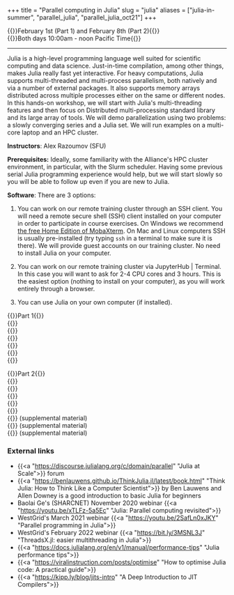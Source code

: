 +++
title = "Parallel computing in Julia"
slug = "julia"
aliases = ["julia-in-summer", "parallel_julia", "parallel_julia_oct21"]
+++

<!-- {{<cor>}}Wednesday, June 21st{{</cor>}}\ -->
<!-- {{<cgr>}}9:00am-noon and 2pm-5pm Pacific Time{{</cgr>}} -->

<!-- {{<cor>}}Friday, July 14th{{</cor>}}\ -->
<!-- {{<cgr>}}9:00am-noon Mountain Time{{</cgr>}} -->

{{<cor>}}February 1st (Part 1) and February 8th (Part 2){{</cor>}}\
{{<cgr>}}Both days 10:00am - noon Pacific Time{{</cgr>}}

<!-- Course materials will be added here shortly before the start of the course. -->

---

Julia is a high-level programming language well suited for scientific computing and data science. Just-in-time
compilation, among other things, makes Julia really fast yet interactive. For heavy computations, Julia
supports multi-threaded and multi-process parallelism, both natively and via a number of external packages. It
also supports memory arrays distributed across multiple processes either on the same or different nodes. In
this hands-on workshop, we will start with Julia's multi-threading features and then focus on Distributed
multi-processing standard library and its large array of tools. We will demo parallelization using two
problems: a slowly converging series and a Julia set. We will run examples on a multi-core laptop and an HPC
cluster.

**Instructors**: Alex Razoumov (SFU)

**Prerequisites:** Ideally, some familiarity with the Alliance's HPC cluster environment, in particular, with
the Slurm scheduler. Having some previous serial Julia programming experience would help, but we will start
slowly so you will be able to follow up even if you are new to Julia.

**Software**: There are 3 options:

1. You can work on our remote training cluster through an SSH client. You will need a remote secure shell
(SSH) client installed on your computer in order to participate in course exercises. On Windows we recommend
[the free Home Edition of MobaXterm](https://mobaxterm.mobatek.net/download.html). On Mac and Linux computers
SSH is usually pre-installed (try typing `ssh` in a terminal to make sure it is there). We will provide guest
accounts on our training cluster. No need to install Julia on your computer.

2. You can work on our remote training cluster via JupyterHub | Terminal. In this case you will want to ask
   for 2-4 CPU cores and 3 hours. This is the easiest option (nothing to install on your computer), as you
   will work entirely through a browser.

3. You can use Julia on your own computer (if installed).







<!-- {{<nolinktitle>}}Introduction to Julia language{{</nolinktitle>}} \ -->
<!-- {{<nolinktitle>}}Intro to parallelism{{</nolinktitle>}} \ -->
<!-- {{<nolinktitle>}}Multi-threading with Base.Threads (slow series){{</nolinktitle>}} \ -->
<!-- {{<nolinktitle>}}Multi-threading with ThreadsX (slow series){{</nolinktitle>}} \ -->
<!-- {{<nolinktitle>}}Parallelizing the Julia set with Base.Threads{{</nolinktitle>}} \ -->
<!-- {{<nolinktitle>}}Parallelizing the Julia set with ThreadsX{{</nolinktitle>}} \ -->
<!-- {{<nolinktitle>}}Distributed.jl: basics{{</nolinktitle>}} \ -->
<!-- {{<nolinktitle>}}Distributed.jl: three scalable versions of the slow series{{</nolinktitle>}} \ -->
<!-- {{<nolinktitle>}}DistributedArrays.jl{{</nolinktitle>}} \ -->
<!-- {{<nolinktitle>}}Parallelizing the Julia set with DistributedArrays{{</nolinktitle>}} \ -->
<!-- {{<nolinktitle>}}SharedArrays.jl{{</nolinktitle>}} \ -->
<!-- {{<nolinktitle>}}Parallelizing the N-body problem{{</nolinktitle>}} (supplemental material)\ -->
<!-- {{<nolinktitle>}}Parallelizing the additive Schwarz method{{</nolinktitle>}} (supplemental material)\ -->
<!-- {{<nolinktitle>}}Distributed linear algebra in Julia{{</nolinktitle>}} (supplemental material) -->


{{<cor>}}Part 1{{</cor>}} \
{{<linktitle url="../summer/julia-01-intro-language" text="Introduction to Julia language">}}\
{{<linktitle url="../summer/julia-02-intro-parallel" text="Intro to parallelism">}}\
{{<linktitle url="../summer/julia-03-threads-slow-series" text="Multi-threading with Base.Threads (slow series)">}} \
{{<linktitle url="../summer/julia-04-threadsx-slow-series" text="Multi-threading with ThreadsX (slow series)">}} \
{{<linktitle url="../summer/julia-05-threads-julia-set" text="Parallelizing the Julia set with Base.Threads">}} \
{{<linktitle url="../summer/julia-06-threadsx-julia-set" text="Parallelizing the Julia set with ThreadsX">}}

{{<cor>}}Part 2{{</cor>}} \
{{<linktitle url="../summer/julia-07-distributed1" text="Distributed.jl: basics">}} \
{{<linktitle url="../summer/julia-08-distributed2" text="Distributed.jl: three scalable versions of the slow series">}} \
{{<linktitle url="../summer/julia-09-distributed-arrays" text="DistributedArrays.jl">}} \
{{<linktitle url="../summer/julia-10-distributed-julia-set" text="Parallelizing the Julia set with DistributedArrays">}} \
{{<linktitle url="../summer/julia-11-shared-arrays" text="SharedArrays.jl">}} \
{{<linkoptional url="../summer/julia-12-nbody" text="Parallelizing the N-body problem">}} (supplemental material) \
{{<linkoptional url="../summer/julia-13-asm" text="Parallelizing the additive Schwarz method">}} (supplemental material)\
{{<linkoptional url="../summer/julia-14-linear-algebra" text="Distributed linear algebra in Julia">}} (supplemental material)



### External links

- {{<a "https://discourse.julialang.org/c/domain/parallel" "Julia at Scale">}} forum
- {{<a "https://benlauwens.github.io/ThinkJulia.jl/latest/book.html" "Think Julia: How to Think Like a Computer Scientist">}} by Ben Lauwens and Allen Downey is a good introduction to basic Julia for beginners
- Baolai Ge's (SHARCNET) November 2020 webinar {{<a "https://youtu.be/xTLFz-5a5Ec" "Julia: Parallel computing revisited">}}
- WestGrid's March 2021 webinar {{<a "https://youtu.be/2SafLn0xJKY" "Parallel programming in Julia">}}
- WestGrid's February 2022 webinar {{<a "https://bit.ly/3MSNL3J" "ThreadsX.jl: easier multithreading in Julia">}}
- {{<a "https://docs.julialang.org/en/v1/manual/performance-tips" "Julia performance tips">}}
- {{<a "https://viralinstruction.com/posts/optimise" "How to optimise Julia code: A practical guide">}}
- {{<a "https://kipp.ly/blog/jits-intro" "A Deep Introduction to JIT Compilers">}}
